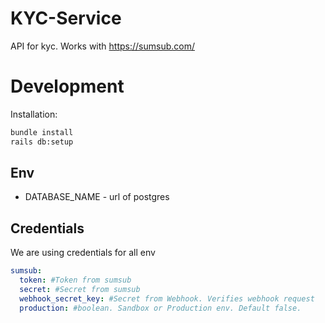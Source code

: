 
# KYC-Service

API for kyc. Works with https://sumsub.com/

# Development

Installation:
```bash
bundle install
rails db:setup
```

## Env

- DATABASE_NAME - url of postgres 


## Credentials 

We are using credentials for all env 


```yaml
sumsub:
  token: #Token from sumsub
  secret: #Secret from sumsub
  webhook_secret_key: #Secret from Webhook. Verifies webhook request
  production: #boolean. Sandbox or Production env. Default false. 
```


